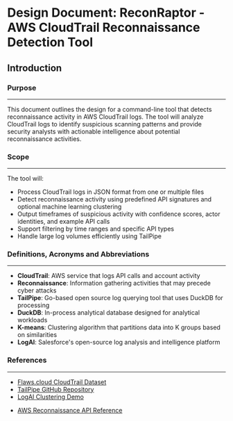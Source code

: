 # Design Document: ReconRaptor - AWS CloudTrail Reconnaissance Detection Tool



## Introduction



### Purpose

---
This document outlines the design for a command-line tool that detects reconnaissance activity in AWS CloudTrail logs. The tool will analyze CloudTrail logs to identify suspicious scanning patterns and provide security analysts with actionable intelligence about potential reconnaissance activities.

### Scope

---
The tool will:
- Process CloudTrail logs in JSON format from one or multiple files
- Detect reconnaissance activity using predefined API signatures and optional machine learning clustering
- Output timeframes of suspicious activity with confidence scores, actor identities, and example API calls
- Support filtering by time ranges and specific API types
- Handle large log volumes efficiently using TailPipe

### Definitions, Acronyms and Abbreviations

---
- **CloudTrail**: AWS service that logs API calls and account activity
- **Reconnaissance**: Information gathering activities that may precede cyber attacks
- **TailPipe**: Go-based open source log querying tool that uses DuckDB for processing
- **DuckDB**: In-process analytical database designed for analytical workloads
- **K-means**: Clustering algorithm that partitions data into K groups based on similarities
- **LogAI**: Salesforce's open-source log analysis and intelligence platform

### References

---
- [Flaws.cloud CloudTrail Dataset](https://summitroute.com/blog/2020/10/09/public_dataset_of_cloudtrail_logs_from_flaws_cloud/)
- [TailPipe GitHub Repository](https://github.com/turbot/tailpipe)
- [LogAI Clustering Demo](https://github.com/salesforce/logai/tree/main?tab=readme-ov-file#log-clustering)
<!-- - [AWS Reconnaissance API Reference](https://github.com/shijiew555/ReconRaptor/blob/main/docs/aws_recon_api_reference.md) -->
- [AWS Reconnaissance API Reference](aws_recon_api_reference.md)

